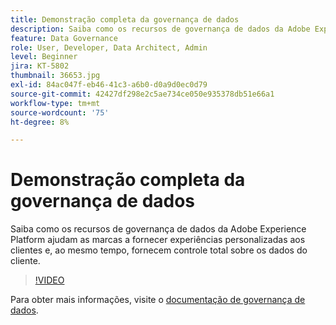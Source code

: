 ```yaml
---
title: Demonstração completa da governança de dados
description: Saiba como os recursos de governança de dados da Adobe Experience Platform ajudam as marcas a fornecer experiências personalizadas aos clientes e, ao mesmo tempo, fornecem controle total sobre os dados do cliente.
feature: Data Governance
role: User, Developer, Data Architect, Admin
level: Beginner
jira: KT-5802
thumbnail: 36653.jpg
exl-id: 84ac047f-eb46-41c3-a6b0-d0a9d0ec0d79
source-git-commit: 42427df298e2c5ae734ce050e935378db51e66a1
workflow-type: tm+mt
source-wordcount: '75'
ht-degree: 8%

---
```


# Demonstração completa da governança de dados

Saiba como os recursos de governança de dados da Adobe Experience Platform ajudam as marcas a fornecer experiências personalizadas aos clientes e, ao mesmo tempo, fornecem controle total sobre os dados do cliente.

>[!VIDEO](https://video.tv.adobe.com/v/36653?quality=12&learn=on)

Para obter mais informações, visite o [documentação de governança de dados](https://experienceleague.adobe.com/docs/experience-platform/data-governance/home.html?lang=pt-BR).
